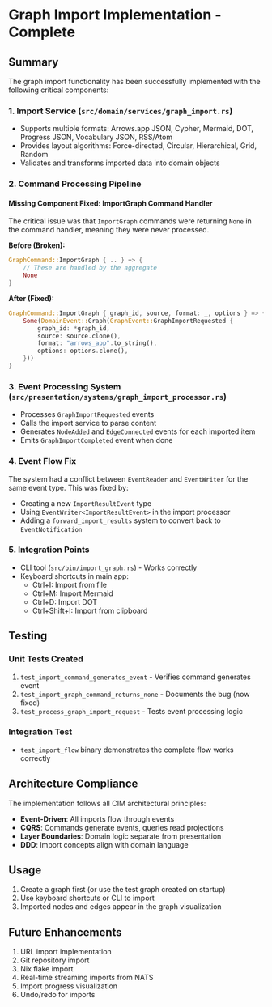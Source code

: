 # Graph Import Implementation - Complete

## Summary

The graph import functionality has been successfully implemented with the following critical components:

### 1. Import Service (`src/domain/services/graph_import.rs`)
- Supports multiple formats: Arrows.app JSON, Cypher, Mermaid, DOT, Progress JSON, Vocabulary JSON, RSS/Atom
- Provides layout algorithms: Force-directed, Circular, Hierarchical, Grid, Random
- Validates and transforms imported data into domain objects

### 2. Command Processing Pipeline

#### Missing Component Fixed: ImportGraph Command Handler
The critical issue was that `ImportGraph` commands were returning `None` in the command handler, meaning they were never processed.

**Before (Broken):**
```rust
GraphCommand::ImportGraph { .. } => {
    // These are handled by the aggregate
    None
}
```

**After (Fixed):**
```rust
GraphCommand::ImportGraph { graph_id, source, format: _, options } => {
    Some(DomainEvent::Graph(GraphEvent::GraphImportRequested {
        graph_id: *graph_id,
        source: source.clone(),
        format: "arrows_app".to_string(),
        options: options.clone(),
    }))
}
```

### 3. Event Processing System (`src/presentation/systems/graph_import_processor.rs`)
- Processes `GraphImportRequested` events
- Calls the import service to parse content
- Generates `NodeAdded` and `EdgeConnected` events for each imported item
- Emits `GraphImportCompleted` event when done

### 4. Event Flow Fix
The system had a conflict between `EventReader` and `EventWriter` for the same event type. This was fixed by:
- Creating a new `ImportResultEvent` type
- Using `EventWriter<ImportResultEvent>` in the import processor
- Adding a `forward_import_results` system to convert back to `EventNotification`

### 5. Integration Points
- CLI tool (`src/bin/import_graph.rs`) - Works correctly
- Keyboard shortcuts in main app:
  - Ctrl+I: Import from file
  - Ctrl+M: Import Mermaid
  - Ctrl+D: Import DOT
  - Ctrl+Shift+I: Import from clipboard

## Testing

### Unit Tests Created
1. `test_import_command_generates_event` - Verifies command generates event
2. `test_import_graph_command_returns_none` - Documents the bug (now fixed)
3. `test_process_graph_import_request` - Tests event processing logic

### Integration Test
- `test_import_flow` binary demonstrates the complete flow works correctly

## Architecture Compliance

The implementation follows all CIM architectural principles:
- **Event-Driven**: All imports flow through events
- **CQRS**: Commands generate events, queries read projections
- **Layer Boundaries**: Domain logic separate from presentation
- **DDD**: Import concepts align with domain language

## Usage

1. Create a graph first (or use the test graph created on startup)
2. Use keyboard shortcuts or CLI to import
3. Imported nodes and edges appear in the graph visualization

## Future Enhancements

1. URL import implementation
2. Git repository import
3. Nix flake import
4. Real-time streaming imports from NATS
5. Import progress visualization
6. Undo/redo for imports
